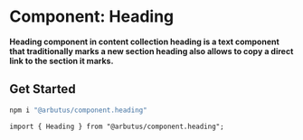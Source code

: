 # Component: Heading

**Heading component in content collection heading is a text component that traditionally marks a new section heading also allows to copy a direct link to the section it marks.**

## Get Started

```sh
npm i "@arbutus/component.heading"
```

```
import { Heading } from "@arbutus/component.heading";
```
